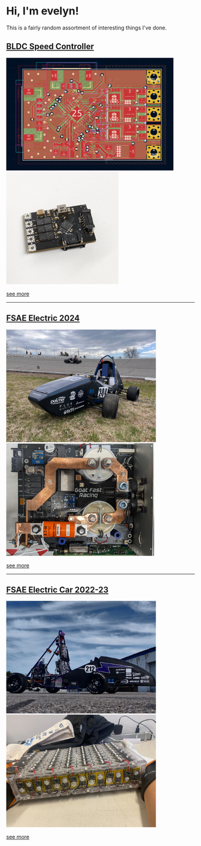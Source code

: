 # Hi, I'm evelyn!

This is a fairly random assortment of interesting things I've done. 

## [BLDC Speed Controller](a22verter.md)

<p float="center">
  <img src="img/a22verter_pcb.png" height="300" />
  <img src="img/a22verter_irl.jpg" height="300" />
</p>

[see more](a22verter.md)

---

## [FSAE Electric 2024](fsae24.md)
<p float="center">
  <img src="img/ev24_car.jpg" height="300" />
  <img src="img/ev24_hvbox.jpg" height="300" />
</p>

[see more](fsae24.md)

---

## [FSAE Electric Car 2022-23](fsae22.md)
<p float="center">
  <img src="img/fsae_car.jpg" height="300" />
  <img src="img/fsae_segment.jpg" height="300" />
</p>

[see more](fsae22.md)
